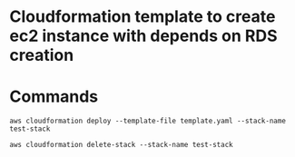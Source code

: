 # Cloudformation template to create ec2 instance with depends on RDS creation

# Commands
```
aws cloudformation deploy --template-file template.yaml --stack-name test-stack

aws cloudformation delete-stack --stack-name test-stack
```